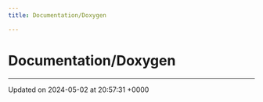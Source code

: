 ```yaml
---
title: Documentation/Doxygen

---
```


# Documentation/Doxygen








-------------------------------

Updated on 2024-05-02 at 20:57:31 +0000
